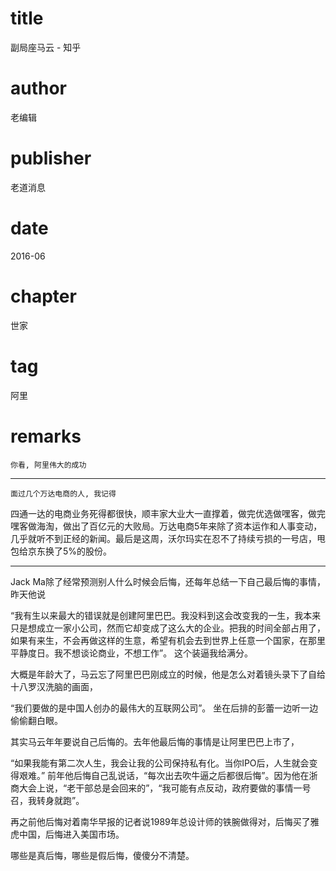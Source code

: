 # title
副局座马云 - 知乎

# author
老编辑

# publisher
老道消息

# date
2016-06

# chapter
世家

# tag
阿里

# remarks
`你看, 阿里伟大的成功`

---

`面过几个万达电商的人, 我记得`

四通一达的电商业务死得都很快，顺丰家大业大一直撑着，做完优选做嘿客，做完嘿客做海淘，做出了百亿元的大败局。万达电商5年来除了资本运作和人事变动，几乎就听不到正经的新闻。最后是这周，沃尔玛实在忍不了持续亏损的一号店，甩包给京东换了5%的股份。

---

Jack Ma除了经常预测别人什么时候会后悔，还每年总结一下自己最后悔的事情，昨天他说

“我有生以来最大的错误就是创建阿里巴巴。我没料到这会改变我的一生，我本来只是想成立一家小公司，然而它却变成了这么大的企业。把我的时间全部占用了，如果有来生，不会再做这样的生意，希望有机会去到世界上任意一个国家，在那里平静度日。我不想谈论商业，不想工作”。
这个装逼我给满分。

大概是年龄大了，马云忘了阿里巴巴刚成立的时候，他是怎么对着镜头录下了自给十八罗汉洗脑的画面，

“我们要做的是中国人创办的最伟大的互联网公司”。
坐在后排的彭蕾一边听一边偷偷翻白眼。

其实马云年年要说自己后悔的。去年他最后悔的事情是让阿里巴巴上市了，

“如果我能有第二次人生，我会让我的公司保持私有化。当你IPO后，人生就会变得艰难。”
前年他后悔自己乱说话，“每次出去吹牛逼之后都很后悔”。因为他在浙商大会上说，“老干部总是会回来的”，“我可能有点反动，政府要做的事情一号召，我转身就跑”。

再之前他后悔对着南华早报的记者说1989年总设计师的铁腕做得对，后悔买了雅虎中国，后悔进入美国市场。

哪些是真后悔，哪些是假后悔，傻傻分不清楚。

